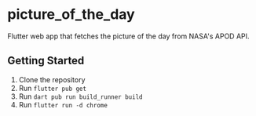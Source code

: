 # picture_of_the_day

Flutter web app that fetches the picture of the day from NASA's APOD API.

## Getting Started

1. Clone the repository
2. Run `flutter pub get`
3. Run `dart pub run build_runner build`
4. Run `flutter run -d chrome`
